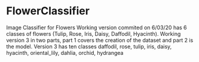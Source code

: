 # FlowerClassifier
Image Classifier for Flowers
Working version commited on 6/03/20 has 6 classes of flowers (Tulip, Rose, Iris, Daisy, Daffodil, Hyacinth).
Working version 3 in two parts, part 1 covers the creation of the dataset and part 2 is the model. Version 3 has ten classes daffodil, rose, tulip, iris, daisy, hyacinth, oriental_lily, dahlia, orchid, hydrangea

